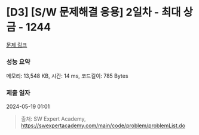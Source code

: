 # [D3] [S/W 문제해결 응용] 2일차 - 최대 상금 - 1244 

[문제 링크](https://swexpertacademy.com/main/code/problem/problemDetail.do?contestProbId=AV15Khn6AN0CFAYD) 

### 성능 요약

메모리: 13,548 KB, 시간: 14 ms, 코드길이: 785 Bytes

### 제출 일자

2024-05-19 01:01



> 출처: SW Expert Academy, https://swexpertacademy.com/main/code/problem/problemList.do